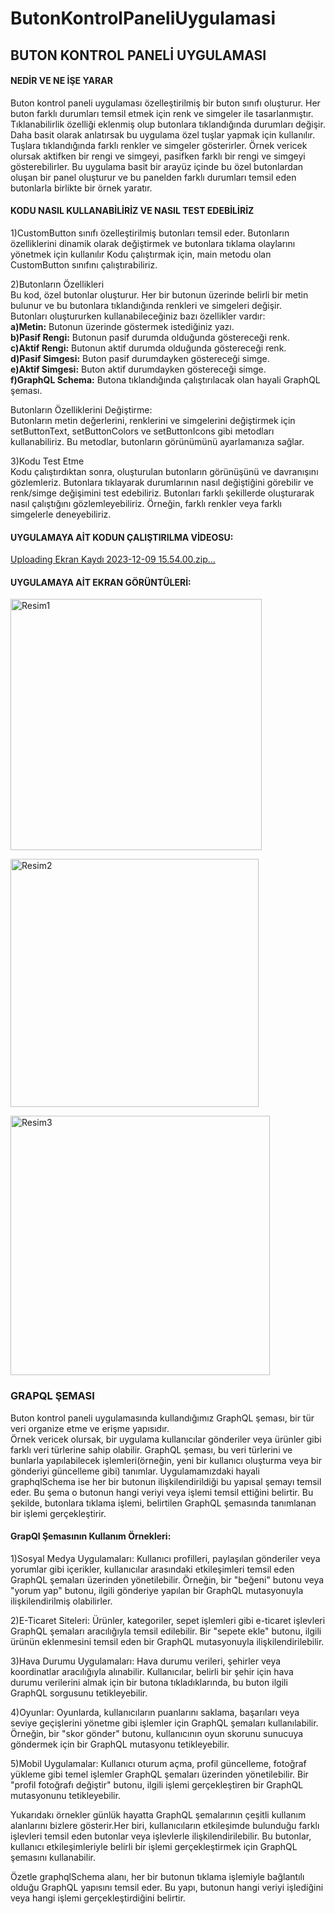 # ButonKontrolPaneliUygulamasi
## BUTON KONTROL PANELİ UYGULAMASI

#### NEDİR VE NE İŞE YARAR

Buton kontrol paneli uygulaması özelleştirilmiş bir buton sınıfı oluşturur. Her buton farklı durumları temsil etmek için renk ve simgeler ile  tasarlanmıştır. Tıklanabilirlik özelliği eklenmiş olup butonlara tıklandığında durumları değişir.<br>
Daha basit olarak anlatırsak bu uygulama özel tuşlar yapmak için kullanılır. Tuşlara tıklandığında farklı renkler ve simgeler gösterirler. Örnek vericek olursak aktifken bir rengi ve simgeyi, pasifken farklı bir rengi ve simgeyi gösterebilirler. Bu uygulama basit bir arayüz içinde bu özel butonlardan oluşan bir panel oluşturur ve bu panelden farklı durumları temsil eden butonlarla birlikte bir örnek yaratır.

#### KODU NASIL KULLANABİLİRİZ VE NASIL TEST EDEBİLİRİZ

1)CustomButton sınıfı özelleştirilmiş butonları temsil eder. Butonların özelliklerini dinamik olarak değiştirmek ve butonlara tıklama olaylarını yönetmek için kullanılır
Kodu çalıştırmak için, main metodu olan CustomButton sınıfını çalıştırabiliriz. <br>

2)Butonların Özellikleri <br>
Bu kod, özel butonlar oluşturur. Her bir butonun üzerinde belirli bir metin bulunur ve bu butonlara tıklandığında renkleri ve simgeleri değişir.<br>
Butonları oluştururken kullanabileceğiniz bazı özellikler vardır:<br>
         **a)Metin:** Butonun üzerinde göstermek istediğiniz yazı. <br>
         **b)Pasif Rengi:** Butonun pasif durumda olduğunda göstereceği renk.<br>
         **c)Aktif Rengi:** Butonun aktif durumda olduğunda göstereceği renk.<br>
         **d)Pasif Simgesi:** Buton pasif durumdayken göstereceği simge.<br>
         **e)Aktif Simgesi:** Buton aktif durumdayken göstereceği simge.<br>
         **f)GraphQL Schema:** Butona tıklandığında çalıştırılacak olan hayali GraphQL şeması.<br>


Butonların Özelliklerini Değiştirme:<br>
Butonların metin değerlerini, renklerini ve simgelerini değiştirmek için setButtonText, setButtonColors ve setButtonIcons gibi metodları kullanabiliriz. Bu metodlar, butonların görünümünü ayarlamanıza sağlar.<br>

3)Kodu Test Etme <br>
Kodu çalıştırdıktan sonra, oluşturulan butonların görünüşünü ve davranışını gözlemleriz.
Butonlara tıklayarak durumlarının nasıl değiştiğini görebilir ve renk/simge değişimini test edebiliriz.
Butonları farklı şekillerde oluşturarak nasıl çalıştığını gözlemleyebiliriz. Örneğin, farklı renkler veya farklı simgelerle deneyebiliriz.<br>
#### UYGULAMAYA AİT KODUN ÇALIŞTIRILMA VİDEOSU:

[Uploading Ekran Kaydı 2023-12-09 15.54.00.zip…]()






#### UYGULAMAYA AİT EKRAN GÖRÜNTÜLERİ:

<img width="402" alt="Resim1" src="https://github.com/aysekoca/ButonKontrolPaneliUygulamasi/assets/115224843/6c51614b-443f-44a4-8e56-968e8116c6a6"> <br>


<img width="397" alt="Resim2" src="https://github.com/aysekoca/ButonKontrolPaneliUygulamasi/assets/115224843/60babcff-aa16-4524-9a70-1214bd5a4fb0"> <br>

<img width="415" alt="Resim3" src="https://github.com/aysekoca/ButonKontrolPaneliUygulamasi/assets/115224843/cff9590b-d4d6-424f-b9b4-54985c1b42e8"> <br>

 


 


### GRAPQL ŞEMASI

Buton kontrol paneli uygulamasında kullandığımız GraphQL şeması, bir tür veri organize etme ve erişme yapısıdır.<br>
Örnek vericek olursak, bir uygulama kullanıcılar gönderiler veya ürünler gibi farklı veri türlerine sahip olabilir. GraphQL şeması, bu veri türlerini ve bunlarla yapılabilecek işlemleri(örneğin, yeni bir kullanıcı oluşturma veya bir gönderiyi güncelleme gibi) tanımlar. Uygulamamızdaki hayali  graphqlSchema ise her bir butonun ilişkilendirildiği bu yapısal şemayı temsil eder. Bu şema o butonun hangi veriyi veya işlemi temsil ettiğini belirtir. Bu şekilde, butonlara tıklama işlemi, belirtilen GraphQL şemasında tanımlanan bir işlemi gerçekleştirir.

 



#### GrapQl Şemasının Kullanım Örnekleri:

1)Sosyal Medya Uygulamaları: Kullanıcı profilleri, paylaşılan gönderiler veya yorumlar gibi içerikler, kullanıcılar arasındaki etkileşimleri temsil eden GraphQL şemaları üzerinden yönetilebilir. Örneğin, bir "beğeni" butonu veya "yorum yap" butonu, ilgili gönderiye yapılan bir GraphQL mutasyonuyla ilişkilendirilmiş olabilirler.<br>

2)E-Ticaret Siteleri: Ürünler, kategoriler, sepet işlemleri gibi e-ticaret işlevleri GraphQL şemaları aracılığıyla temsil edilebilir. Bir "sepete ekle" butonu, ilgili ürünün eklenmesini temsil eden bir GraphQL mutasyonuyla ilişkilendirilebilir.<br>

3)Hava Durumu Uygulamaları: Hava durumu verileri, şehirler veya koordinatlar aracılığıyla alınabilir. Kullanıcılar, belirli bir şehir için hava durumu verilerini almak için bir butona tıkladıklarında, bu buton ilgili GraphQL sorgusunu tetikleyebilir.<br>

4)Oyunlar: Oyunlarda, kullanıcıların puanlarını saklama, başarıları veya seviye geçişlerini yönetme gibi işlemler için GraphQL şemaları kullanılabilir. Örneğin, bir "skor gönder" butonu, kullanıcının oyun skorunu sunucuya göndermek için bir GraphQL mutasyonu tetikleyebilir.<br>

5)Mobil Uygulamalar: Kullanıcı oturum açma, profil güncelleme, fotoğraf yükleme gibi temel işlemler GraphQL şemaları üzerinden yönetilebilir. Bir "profil fotoğrafı değiştir" butonu, ilgili işlemi gerçekleştiren bir GraphQL mutasyonunu tetikleyebilir.<br>


Yukarıdakı örnekler günlük hayatta GraphQL şemalarının çeşitli kullanım alanlarını bizlere gösterir.Her biri, kullanıcıların etkileşimde bulunduğu farklı işlevleri temsil eden butonlar veya işlevlerle ilişkilendirilebilir. Bu butonlar, kullanıcı etkileşimleriyle belirli bir işlemi gerçekleştirmek için GraphQL şemasını kullanabilir.<br>

Özetle graphqlSchema alanı, her bir butonun tıklama işlemiyle bağlantılı olduğu GraphQL yapısını temsil eder. Bu yapı, butonun hangi veriyi işlediğini veya hangi işlemi gerçekleştirdiğini belirtir.












